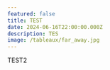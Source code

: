 ```yaml
---
featured: false
title: TEST
date: 2024-06-16T22:00:00.000Z
description: TES
image: /tableaux/far_away.jpg
---
```


TEST2
